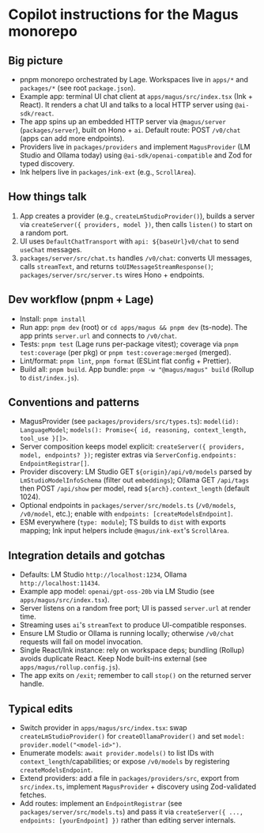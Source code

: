 # Copilot instructions for the Magus monorepo

## Big picture

- pnpm monorepo orchestrated by Lage. Workspaces live in `apps/*` and `packages/*` (see root `package.json`).
- Example app: terminal UI chat client at `apps/magus/src/index.tsx` (Ink + React). It renders a chat UI and talks to a local HTTP server using `@ai-sdk/react`.
- The app spins up an embedded HTTP server via `@magus/server` (`packages/server`), built on Hono + `ai`. Default route: POST `/v0/chat` (apps can add more endpoints).
- Providers live in `packages/providers` and implement `MagusProvider` (LM Studio and Ollama today) using `@ai-sdk/openai-compatible` and Zod for typed discovery.
- Ink helpers live in `packages/ink-ext` (e.g., `ScrollArea`).

## How things talk

1. App creates a provider (e.g., `createLmStudioProvider()`), builds a server via `createServer({ providers, model })`, then calls `listen()` to start on a random port.
2. UI uses `DefaultChatTransport` with `api: ${baseUrl}v0/chat` to send `useChat` messages.
3. `packages/server/src/chat.ts` handles `/v0/chat`: converts UI messages, calls `streamText`, and returns `toUIMessageStreamResponse()`; `packages/server/src/server.ts` wires Hono + endpoints.

## Dev workflow (pnpm + Lage)

- Install: `pnpm install`
- Run app: `pnpm dev` (root) or `cd apps/magus && pnpm dev` (ts-node). The app prints `server.url` and connects to `/v0/chat`.
- Tests: `pnpm test` (Lage runs per-package vitest); coverage via `pnpm test:coverage` (per pkg) or `pnpm test:coverage:merged` (merged).
- Lint/format: `pnpm lint`, `pnpm format` (ESLint flat config + Prettier).
- Build all: `pnpm build`. App bundle: `pnpm -w "@magus/magus" build` (Rollup to `dist/index.js`).

## Conventions and patterns

- MagusProvider (see `packages/providers/src/types.ts`): `model(id): LanguageModel`; `models(): Promise<{ id, reasoning, context_length, tool_use }[]>`.
- Server composition keeps model explicit: `createServer({ providers, model, endpoints? })`; register extras via `ServerConfig.endpoints: EndpointRegistrar[]`.
- Provider discovery: LM Studio GET `${origin}/api/v0/models` parsed by `LmStudioModelInfoSchema` (filter out `embeddings`); Ollama GET `/api/tags` then POST `/api/show` per model, read `${arch}.context_length` (default 1024).
- Optional endpoints in `packages/server/src/models.ts` (`/v0/models`, `/v0/model`, etc.); enable with `endpoints: [createModelsEndpoint]`.
- ESM everywhere (`type: module`); TS builds to `dist` with exports mapping; Ink input helpers include `@magus/ink-ext`'s `ScrollArea`.

## Integration details and gotchas

- Defaults: LM Studio `http://localhost:1234`, Ollama `http://localhost:11434`.
- Example app model: `openai/gpt-oss-20b` via LM Studio (see `apps/magus/src/index.tsx`).
- Server listens on a random free port; UI is passed `server.url` at render time.
- Streaming uses `ai`'s `streamText` to produce UI-compatible responses.
- Ensure LM Studio or Ollama is running locally; otherwise `/v0/chat` requests will fail on model invocation.
- Single React/Ink instance: rely on workspace deps; bundling (Rollup) avoids duplicate React. Keep Node built-ins external (see `apps/magus/rollup.config.js`).
- The app exits on `/exit`; remember to call `stop()` on the returned server handle.

## Typical edits

- Switch provider in `apps/magus/src/index.tsx`: swap `createLmStudioProvider()` for `createOllamaProvider()` and set `model: provider.model("<model-id>")`.
- Enumerate models: `await provider.models()` to list IDs with `context_length`/capabilities; or expose `/v0/models` by registering `createModelsEndpoint`.
- Extend providers: add a file in `packages/providers/src`, export from `src/index.ts`, implement `MagusProvider` + discovery using Zod-validated fetches.
- Add routes: implement an `EndpointRegistrar` (see `packages/server/src/models.ts`) and pass it via `createServer({ ..., endpoints: [yourEndpoint] })` rather than editing server internals.
